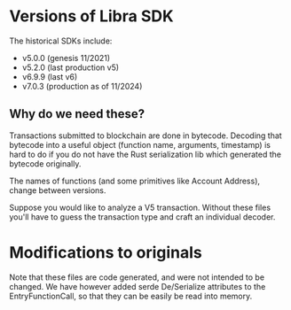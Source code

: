 # Versions of Libra SDK

The historical SDKs include:
- v5.0.0 (genesis 11/2021)
- v5.2.0 (last production v5)
- v6.9.9 (last v6)
- v7.0.3 (production as of 11/2024)

## Why do we need these?
Transactions submitted to blockchain are done in bytecode. Decoding that bytecode into a useful object (function name, arguments, timestamp) is hard to do if you do not have the Rust serialization lib which generated the bytecode originally.

The names of functions (and some primitives like Account Address), change between versions.

Suppose you would like to analyze a V5 transaction. Without these files you'll have to guess the transaction type and craft an individual decoder.

# Modifications to originals
Note that these files are code generated, and were not intended to be changed. We have however added serde De/Serialize attributes to the EntryFunctionCall, so that they can be easily be read into memory.
